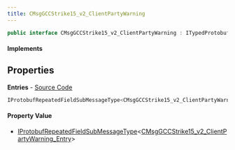 ```yaml
---
title: CMsgGCCStrike15_v2_ClientPartyWarning
---
```


```csharp
public interface CMsgGCCStrike15_v2_ClientPartyWarning : ITypedProtobuf<CMsgGCCStrike15_v2_ClientPartyWarning>, INativeHandle
```

#### Implements

## Properties

**Entries** - [Source Code](https://github.com/swiftly-solution/swiftlys2/blob/master/managed/src/SwiftlyS2.Generated/Protobufs/Interfaces/CMsgGCCStrike15_v2_ClientPartyWarning.cs#L13)

```csharp
IProtobufRepeatedFieldSubMessageType<CMsgGCCStrike15_v2_ClientPartyWarning_Entry> Entries { get; }
```

#### Property Value

- [IProtobufRepeatedFieldSubMessageType](/docs/api/shared/netmessages/iprotobufrepeatedfieldsubmessagetype-1)<[CMsgGCCStrike15_v2_ClientPartyWarning_Entry](/docs/api/shared/protobufdefinitions/cmsggccstrike15_v2_clientpartywarning_entry)>


